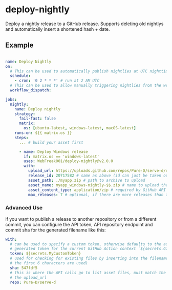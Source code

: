 # deploy-nightly

Deploy a nightly release to a GitHub release. Supports deleting old nightlys and automatically insert a shortened hash + date.

## Example

```yaml

name: Deploy Nightly
on:
  # This can be used to automatically publish nightlies at UTC nighttime
  schedule:
    - cron: '0 2 * * *' # run at 2 AM UTC
  # This can be used to allow manually triggering nightlies from the web interface
  workflow_dispatch:

jobs:
  nightly:
    name: Deploy nightly
    strategy:
      fail-fast: false
      matrix:
        os: [ubuntu-latest, windows-latest, macOS-latest]
    runs-on: ${{ matrix.os }}
    steps:
      ... # build your asset first

      - name: Deploy Windows release
        if: matrix.os == 'windows-latest'
        uses: WebFreak001/deploy-nightly@v2.0.0
        with:
          upload_url: https://uploads.github.com/repos/Pure-D/serve-d/releases/20717582/assets{?name,label} # find out this value by opening https://api.github.com/repos/<owner>/<repo>/releases in your browser and copy the full "upload_url" value including the {?name,label} part
          release_id: 20717582 # same as above (id can just be taken out the upload_url, it's used to find old releases)
          asset_path: ./myapp.zip # path to archive to upload
          asset_name: myapp_windows-nightly-$$.zip # name to upload the release as, use $$ to insert date (YYYYMMDD) and 6 letter commit hash
          asset_content_type: application/zip # required by GitHub API
          max_releases: 7 # optional, if there are more releases than this matching the asset_name, the oldest ones are going to be deleted
```

### Advanced Use

if you want to publish a release to another repository or from a different commit, you can configure the API token, API repository endpoint and commit sha for the generated filename like this:

```yml
with:
  # can be used to specify a custom token, otherwise defaults to the auto
  # generated token for the current GitHub Action context `${secrets.GITHUB_TOKEN}`
  token: ${secrets.MyCustomToken}
  # used for checking for existing files by inserting into the filename (only
  # the first 6 characters are used)
  sha: 547fdf5
  # this is where the API calls go to list asset files, must match the repo from
  # the upload_url
  repo: Pure-D/serve-d
```
